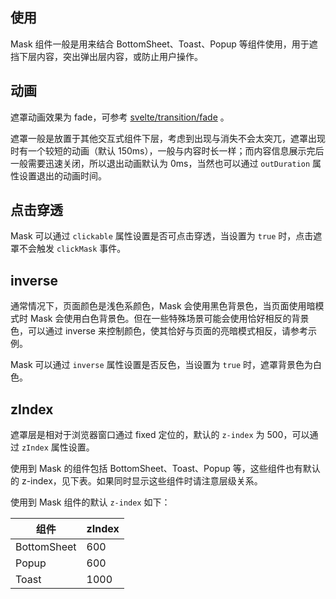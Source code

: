 ## 使用

Mask 组件一般是用来结合 BottomSheet、Toast、Popup 等组件使用，用于遮挡下层内容，突出弹出层内容，或防止用户操作。

## 动画

遮罩动画效果为 fade，可参考 [svelte/transition/fade](https://svelte.dev/docs#run-time-svelte-transition-fade) 。

遮罩一般是放置于其他交互式组件下层，考虑到出现与消失不会太突兀，遮罩出现时有一个较短的动画（默认 150ms），一般与内容时长一样；而内容信息展示完后一般需要迅速关闭，所以退出动画默认为 0ms，当然也可以通过 `outDuration` 属性设置退出的动画时间。

## 点击穿透

Mask 可以通过 `clickable` 属性设置是否可点击穿透，当设置为 `true` 时，点击遮罩不会触发 `clickMask` 事件。

## inverse

通常情况下，页面颜色是浅色系颜色，Mask 会使用黑色背景色，当页面使用暗模式时 Mask 会使用白色背景色。但在一些特殊场景可能会使用恰好相反的背景色，可以通过 inverse 来控制颜色，使其恰好与页面的亮暗模式相反，请参考示例。

Mask 可以通过 `inverse` 属性设置是否反色，当设置为 `true` 时，遮罩背景色为白色。

## zIndex

遮罩层是相对于浏览器窗口通过 fixed 定位的，默认的 `z-index` 为 500，可以通过 `zIndex` 属性设置。

使用到 Mask 的组件包括 BottomSheet、Toast、Popup 等，这些组件也有默认的 z-index，见下表。如果同时显示这些组件时请注意层级关系。

使用到 Mask 组件的默认 `z-index` 如下：

| 组件        | zIndex |
| ----------- | ------ |
| BottomSheet | 600    |
| Popup       | 600    |
| Toast       | 1000   |
